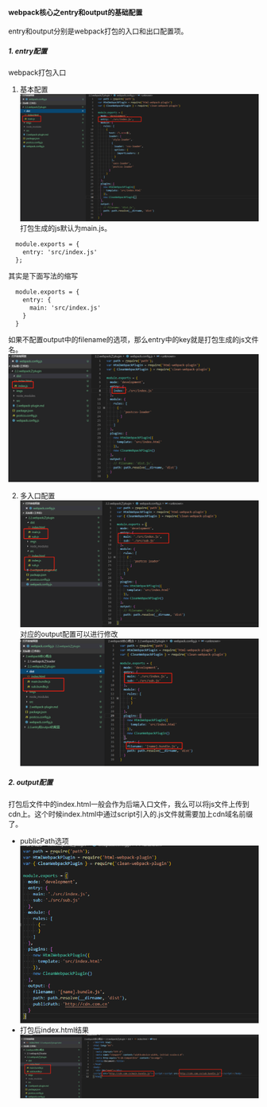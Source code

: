 #### webpack核心之entry和output的基础配置
entry和output分别是webpack打包的入口和出口配置项。
##### 1. entry配置
webpack打包入口
  1. 基本配置
     ![入口基本配置](./imgs/1.entry_base.png)
  打包生成的js默认为main.js。
  ```
    module.exports = {
      entry: 'src/index.js'
    };
  ```
  其实是下面写法的缩写
  ```
    module.exports = {
      entry: {
        main: 'src/index.js'
      }
    }
  ```
  如果不配置output中的filename的选项，那么entry中的key就是打包生成的js文件名。
  ![入口文件名修改](./imgs/2.entry_rename.png)
   
  2. 多入口配置
  ![多入口配置](./imgs/3.multiple_entry.png)
  对应的output配置可以进行修改
  ![多出口配置](./imgs/4.multiple_output.png)

##### 2. output配置
打包后文件中的index.html一般会作为后端入口文件，我么可以将js文件上传到cdn上。这个时候index.html中通过script引入的.js文件就需要加上cdn域名前缀了。
- publicPath选项
  ![publicPath选项](./imgs/5.publicPath.png)
- 打包后index.html结果
  ![publicPath_index.html](./imgs/6.publicPath_result.png)
